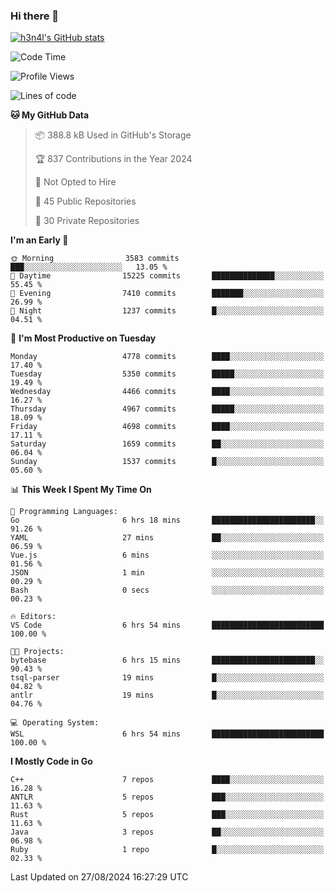 ### Hi there 👋

[![h3n4l's GitHub stats](https://github-readme-stats.vercel.app/api?username=h3n4l&count_private=true&show_icons=true&theme=radical)](https://github.com/h3n4l/github-readme-stats)

<!--START_SECTION:waka-->
![Code Time](http://img.shields.io/badge/Code%20Time-1%2C911%20hrs%2034%20mins-blue)

![Profile Views](http://img.shields.io/badge/Profile%20Views-0-blue)

![Lines of code](https://img.shields.io/badge/From%20Hello%20World%20I%27ve%20Written-10.8%20million%20lines%20of%20code-blue)

**🐱 My GitHub Data** 

> 📦 388.8 kB Used in GitHub's Storage 
 > 
> 🏆 837 Contributions in the Year 2024
 > 
> 🚫 Not Opted to Hire
 > 
> 📜 45 Public Repositories 
 > 
> 🔑 30 Private Repositories 
 > 
**I'm an Early 🐤** 

```text
🌞 Morning                3583 commits        ███░░░░░░░░░░░░░░░░░░░░░░   13.05 % 
🌆 Daytime                15225 commits       ██████████████░░░░░░░░░░░   55.45 % 
🌃 Evening                7410 commits        ███████░░░░░░░░░░░░░░░░░░   26.99 % 
🌙 Night                  1237 commits        █░░░░░░░░░░░░░░░░░░░░░░░░   04.51 % 
```
📅 **I'm Most Productive on Tuesday** 

```text
Monday                   4778 commits        ████░░░░░░░░░░░░░░░░░░░░░   17.40 % 
Tuesday                  5350 commits        █████░░░░░░░░░░░░░░░░░░░░   19.49 % 
Wednesday                4466 commits        ████░░░░░░░░░░░░░░░░░░░░░   16.27 % 
Thursday                 4967 commits        █████░░░░░░░░░░░░░░░░░░░░   18.09 % 
Friday                   4698 commits        ████░░░░░░░░░░░░░░░░░░░░░   17.11 % 
Saturday                 1659 commits        ██░░░░░░░░░░░░░░░░░░░░░░░   06.04 % 
Sunday                   1537 commits        █░░░░░░░░░░░░░░░░░░░░░░░░   05.60 % 
```


📊 **This Week I Spent My Time On** 

```text
💬 Programming Languages: 
Go                       6 hrs 18 mins       ███████████████████████░░   91.26 % 
YAML                     27 mins             ██░░░░░░░░░░░░░░░░░░░░░░░   06.59 % 
Vue.js                   6 mins              ░░░░░░░░░░░░░░░░░░░░░░░░░   01.56 % 
JSON                     1 min               ░░░░░░░░░░░░░░░░░░░░░░░░░   00.29 % 
Bash                     0 secs              ░░░░░░░░░░░░░░░░░░░░░░░░░   00.23 % 

🔥 Editors: 
VS Code                  6 hrs 54 mins       █████████████████████████   100.00 % 

🐱‍💻 Projects: 
bytebase                 6 hrs 15 mins       ███████████████████████░░   90.43 % 
tsql-parser              19 mins             █░░░░░░░░░░░░░░░░░░░░░░░░   04.82 % 
antlr                    19 mins             █░░░░░░░░░░░░░░░░░░░░░░░░   04.76 % 

💻 Operating System: 
WSL                      6 hrs 54 mins       █████████████████████████   100.00 % 
```

**I Mostly Code in Go** 

```text
C++                      7 repos             ████░░░░░░░░░░░░░░░░░░░░░   16.28 % 
ANTLR                    5 repos             ███░░░░░░░░░░░░░░░░░░░░░░   11.63 % 
Rust                     5 repos             ███░░░░░░░░░░░░░░░░░░░░░░   11.63 % 
Java                     3 repos             ██░░░░░░░░░░░░░░░░░░░░░░░   06.98 % 
Ruby                     1 repo              █░░░░░░░░░░░░░░░░░░░░░░░░   02.33 % 
```




 Last Updated on 27/08/2024 16:27:29 UTC
<!--END_SECTION:waka-->

